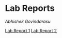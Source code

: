# Lab Reports

*Abhishek Govindarasu*

[Lab Report 1](lab-report-1-week-2)
[Lab Report 2](lab-report-2-week-4)

